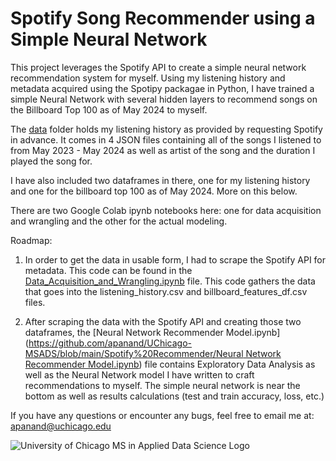 # Spotify Song Recommender using a Simple Neural Network


This project leverages the Spotify API to create a simple neural network recommendation system for myself. Using my listening history and metadata acquired using the Spotipy packagae in Python, I have trained a simple Neural Network with several hidden layers to recommend songs on the Billboard Top 100 as of May 2024 to myself. 

The [data](https://github.com/apanand/UChicago-MSADS/tree/main/Spotify%20Recommender/data) folder holds my listening history as provided by requesting Spotify in advance. It comes in 4 JSON files containing all of the songs I listened to from May 2023 - May 2024 as well as artist of the song and the duration I played the song for. 

I have also included two dataframes in there, one for my listening history and one for the billboard top 100 as of May 2024. More on this below. 

There are two Google Colab ipynb notebooks here: one for data acquisition and wrangling and the other for the actual modeling.

Roadmap:

1. In order to get the data in usable form, I had to scrape the Spotify API for metadata. This code can be found in the [Data_Acquisition_and_Wrangling.ipynb](https://github.com/apanand/UChicago-MSADS/blob/main/Spotify%20Recommender/Data_Acquisition_and_Wrangling.ipynb) file. This code gathers the data that goes into the listening_history.csv and billboard_features_df.csv files.

2. After scraping the data with the Spotify API and creating those two dataframes, the [Neural Network Recommender Model.ipynb]([https://github.com/apanand/UChicago-MSADS/blob/main/Spotify%20Recommender/Neural Network Recommender Model.ipynb](https://github.com/apanand/UChicago-MSADS/blob/main/Spotify%20Recommender/Neural%20Network%20Recommender%20Model.ipynb)) file contains Exploratory Data Analysis as well as the Neural Network model I have written to craft recommendations to myself. The simple neural network is near the bottom as well as results calculations (test and train accuracy, loss, etc.)


If you have any questions or encounter any bugs, feel free to email me at: [apanand@uchicago.edu](apanand@uchicago.edu)





![University of Chicago MS in Applied Data Science Logo](https://voices.uchicago.edu/msca2/files/2023/06/UChicago_PSD_MS-AppliedDataScience_Vertical_Color-RGB-1.png)


